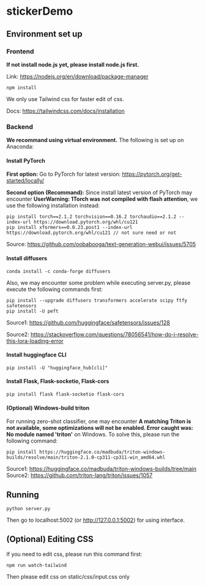 # stickerDemo

## Environment set up

### Frontend
**If not install node.js yet, please install node.js first.**

Link: https://nodejs.org/en/download/package-manager

```
npm install
```
We only use Tailwind css for faster edit of css.

Docs: https://tailwindcss.com/docs/installation

### Backend

**We recommand using virtual environment.** The following is set up on Anaconda:

#### Install PyTorch
**First option:** Go to PyTorch for latest version: https://pytorch.org/get-started/locally/

**Second option (Recommand):** Since install latest version of PyTorch may encounter **UserWarning: 1Torch was not compiled with flash attention**, we use the following installation instead:
```
pip install torch==2.1.2 torchvision==0.16.2 torchaudio==2.1.2 --index-url https://download.pytorch.org/whl/cu121
pip install xformers==0.0.23.post1 --index-url https://download.pytorch.org/whl/cu121 // not sure need or not
```
Source: https://github.com/oobabooga/text-generation-webui/issues/5705

#### Install diffusers
```
conda install -c conda-forge diffusers
```
Also, we may encounter some problem while executing server.py, please execute the following commands first:
```
pip install --upgrade diffusers transformers accelerate scipy ftfy safetensors
pip install -U peft
```
Source1: https://github.com/huggingface/safetensors/issues/128

Source2: https://stackoverflow.com/questions/78056541/how-do-i-resolve-this-lora-loading-error

#### Install huggingface CLI
```
pip install -U "huggingface_hub[cli]"
```

#### Install Flask, Flask-socketio, Flask-cors
```
pip install flask flask-socketio flask-cors
```
#### (Optional) Windows-build triton
For running zero-shot classifier, one may encounter **A matching Triton is not available, some optimizations will not be enabled. Error caught was: No module named 'triton'** on Windows.
To solve this, please run the following command:
```
pip install https://huggingface.co/madbuda/triton-windows-builds/resolve/main/triton-2.1.0-cp311-cp311-win_amd64.whl
```
Source1: https://huggingface.co/madbuda/triton-windows-builds/tree/main
Source2: https://github.com/triton-lang/triton/issues/1057
## Running
```
python server.py
```
Then go to localhost:5002 (or http://127.0.0.1:5002) for using interface.

## (Optional) Editing CSS
If you need to edit css, please run this command first:
```
npm run watch-tailwind
```
Then please edit css on static/css/input.css only
